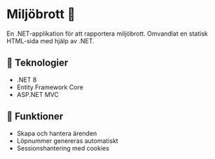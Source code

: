 # Miljöbrott 🌱

En .NET-applikation för att rapportera miljöbrott.
Omvandlat en statisk HTML-sida med hjälp av .NET.

## 🚀 Teknologier
- .NET 8
- Entity Framework Core
- ASP.NET MVC

## 📌 Funktioner
- Skapa och hantera ärenden
- Löpnummer genereras automatiskt
- Sessionshantering med cookies
